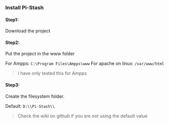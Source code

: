 ### Install Pi-Stash

#### Step1:
Download the project

#### Step2:
Put the project in the www folder 

For Ampps: `C:\Program Files\Ampps\www`
For apache on linux: `/var/www/html`
> I have only tested this for Ampps

#### Step3:
Create the filesystem folder.

Default: `D:\\Pi-Stash\\`

> Check the wiki on github if you are not using the default value